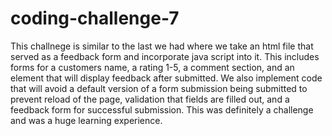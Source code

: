 # coding-challenge-7
This challnege is similar to the last we had where we take an html file that served as a feedback form and incorporate java script into it. This includes forms for a customers name, a rating 1-5, a comment section, and an element that will display feedback after submitted. We also implement code that will avoid a default version of a form submission being submitted to prevent reload of the page, validation that fields are filled out, and a feedback form for successful submission. This was definitely a challenge and was a huge learning experience. 
